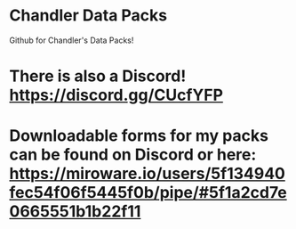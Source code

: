 # Chandler Data Packs
Github for Chandler's Data Packs!
# There is also a Discord! https://discord.gg/CUcfYFP
# Downloadable forms for my packs can be found on Discord or here: https://miroware.io/users/5f134940fec54f06f5445f0b/pipe/#5f1a2cd7e0665551b1b22f11

